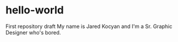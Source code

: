 # hello-world
First repository draft
My name is Jared Kocyan and I'm a Sr. Graphic Designer who's bored.
